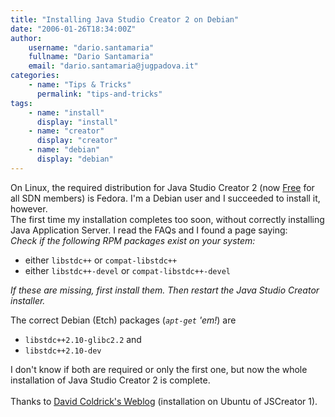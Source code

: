 ```yaml
---
title: "Installing Java Studio Creator 2 on Debian"
date: "2006-01-26T18:34:00Z"
author:
    username: "dario.santamaria"
    fullname: "Dario Santamaria"
    email: "dario.santamaria@jugpadova.it"
categories:
    - name: "Tips & Tricks"
      permalink: "tips-and-tricks"
tags:
    - name: "install"
      display: "install"
    - name: "creator"
      display: "creator"
    - name: "debian"
      display: "debian"
---
```

On Linux, the required distribution for Java Studio Creator 2 (now <a href="http://developers.sun.com/members/promo/freetools/jscreator2.jsp" target="_blank">Free</a> for all SDN members) is Fedora. I'm a Debian user and I succeeded to install it, however.<br />
The first time my installation completes too soon, without correctly installing Java Application Server. I read the FAQs and I found a page saying:<br />
<i>Check if the following RPM packages exist on your system:</i>
<ul>
<li> either <code>libstdc++</code> or <code>compat-libstdc++</code> </li>
<li> either <code>libstdc++-devel</code> or <code>compat-libstdc++-devel</code></li>
</ul>
<i>If these are missing, first install them. Then restart the Java Studio Creator installer.
</i><br/>

The correct Debian (Etch) packages (<i><code>apt-get</code> 'em!</i>) are
<ul>
<li><code>libstdc++2.10-glibc2.2</code> and</li>
<li><code>libstdc++2.10-dev</code></li>
</ul>

I don't know if both are required or only the first one, but now the whole installation of Java Studio Creator 2 is complete.<br /><br/>
Thanks to <a href="http://blogs.sun.com/roller/page/coldrick?entry=using_java_netbeans_and_sun" target="_blank">David Coldrick's Weblog</a> (installation on Ubuntu of JSCreator 1).

